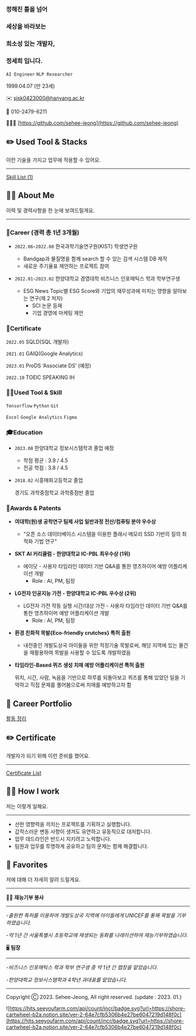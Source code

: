 ### **정**해진 틀을 넘어

### **세**상을 바라보는

### **희**소성 있는 개발자,

### **정세희** 입니다.

`AI Engineer` `NLP Researcher`

1999.04.07 (만 23세)

✉️ sjsk0423000@hanyang.ac.kr

📱 010-2479-6211

👩🏻‍💻 [https://github.com/sehee-jeong](https://github.com/sehee-jeong)

## ✏️ Used Tool & Stacks

이런 기술을 가지고 업무에 적용할 수 있어요.

---

[Skill List (1)](https://www.notion.so/6a1c13454c4e4f29a5f638e724b474ee)

## ✋🏻 About Me

이력 및 경력사항을 한 눈에 보여드릴게요.

---

### 💼Career (경력 총 1년 3개월)

- `2022.06~2022.08` 한국과학기술연구원(KIST) 학생연구원
    - Bandgap과 물질명을 함께 search 할 수 있는 검색 시스템 DB 제작
    - 새로운 주기율표 제언하는 프로젝트 참여

- `2022.01~2023.02` 한양대학교 경영대학 비즈니스 인포매틱스 학과 학부연구생
    - ESG News Topic별 ESG Score와 기업의 재무성과에 미치는 영향을 알아보는 연구(제 2 저자)
        - SCI 논문 등재
        - 기업 경영에 마케팅 제언
        

### 📎Certificate

`2022.05` SQLD(SQL 개발자)

`2021.01` GAIQ(Google Analytics)

`2023.01` ProDS ‘Associate DS’ (예정)

`2022.10` TOEIC SPEAKING IH

### ✍🏻Used Tool & Skill

`Tensorflow` `Python`  `Git`

`Excel` `Google Analytics` `Figma`

### 🎓Education

- `2023.08` 한양대학교 정보시스템학과 졸업 예정
    - 학점 평균 : 3.9 / 4.5
    - 전공 학점 : 3.8 / 4.5
- `2018.02` 시흥매화고등학교 졸업
    
    경기도 과학중점학교 과학중점반 졸업
    

### 🏅Awards & Patents

- **여대학(원)생 공학연구 팀제 사업 일반과정 전산/컴퓨팅 분야 우수상**
    - "오픈 소스 데이터베이스 시스템을 이용한 플래시 메모리 SSD 기반의 질의 최적화 기법 연구"
- **SKT AI 커리큘럼 - 한양대학교 IC-PBL 최우수상 (1위)**
    - 에이닷 - 사용자 타임라인 데이터 기반 Q&A를 통한 영츠하이머 예방 어플리케이션 개발
        - Role : AI, PM, 팀장
- **LG전자 인공지능 가전 - 한양대학교  IC-PBL 우수상 (2위)**
    - LG전자 가전 작동 실행 시간/대상 가전 - 사용자 타임라인 데이터 기반 Q&A를 통한 영츠하이머 예방 어플리케이션 개발
        - Role : AI, PM, 팀장
- **환경 친화적 목발{Eco-friendly crutches} 특허 출원**
    - 내전중인 개발도상국 아이들을 위한 적정기술 목발로써, 해당 지역에 있는 물건을 재활용하여 목발을 사용할 수 있도록 개발하였음
- **타임라인-Based 퀴즈 생성 치매 예방 어플리케이션 특허 출원**
    
    위치, 시간, 사람, 녹음을 기반으로 하루를 되돌아보고 퀴즈를 통해 있었던 일을 기억하고 직접 문제를 풀어봄으로써 치매를 예방하고자 함
    


## 📁 Career Portfolio

[활동 정리](https://www.notion.so/970a558a804f4f24b3f9cfd608c15415)

## ✏️ Certificate

개발자가 되기 위해 이런 준비를 했어요.

---

[Certificate List](https://www.notion.so/5404bab8c90546e18c7eecc6e905ad48)

## 👩‍💻 How I work

저는 이렇게 일해요.

---

- 선한 영향력을 끼치는 프로젝트를 기획하고 실행합니다.
- 갑작스러운 변동 사항이 생겨도 유연하고 유동적으로 대처합니다.
- 업무 데드라인은 반드시 지키려고 노력합니다.
- 팀원과 업무를 투명하게 공유하고 팀의 문제는 함께 해결합니다.

## 🤍 Favorites

저에 대해 더 자세히 알려 드릴게요.

---

✍🏻 **재능기부 봉사**

---

-*출원한 특허를 이용하여 개발도상국 지역에 아이들에게 UNICEF를 통해 목발을 기부하였습니다.*

*-약 1년 간 서울특별시 초등학교에 재생되는 동화를 나레이션하여 재능기부하였습니다.*

🖥️ **팀장**

---

*-비즈니스 인포매틱스 학과 학부 연구생 중 약 1년 간 랩장을 맡았습니다.*

*-한양대학교 정보시스템학과 4학년 과대표를 맡았습니다.*

---

Copyright Ⓒ 2023. Sehee-Jeong, All right reserved. (update : 2023. 01.)

![https://hits.seeyoufarm.com/api/count/incr/badge.svg?url=https://shore-cartwheel-b2a.notion.site/ver-2-64e7cfb5306b4e27be6047219d148f0c](https://hits.seeyoufarm.com/api/count/incr/badge.svg?url=https://shore-cartwheel-b2a.notion.site/ver-2-64e7cfb5306b4e27be6047219d148f0c)

